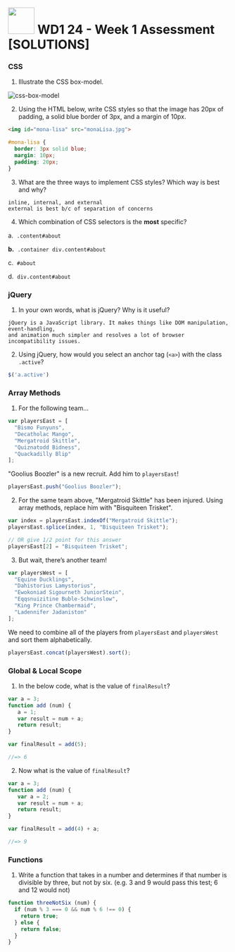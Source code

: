 # <img src="https://cloud.githubusercontent.com/assets/7833470/10423298/ea833a68-7079-11e5-84f8-0a925ab96893.png" width="60"> WD1 24 - Week 1 Assessment [SOLUTIONS]

### CSS

1. Illustrate the CSS box-model.

  ![css-box-model](https://cloud.githubusercontent.com/assets/7833470/10652377/0b29129a-780b-11e5-9485-776aa418c3e4.gif)

2. Using the HTML below, write CSS styles so that the image has 20px of padding, a solid blue border of 3px, and a margin of 10px.

  ```html
  <img id="mona-lisa" src="monaLisa.jpg">
  ```

  ```css
  #mona-lisa {
    border: 3px solid blue;
    margin: 10px;
    padding: 20px;
  }
  ```

3. What are the three ways to implement CSS styles? Which way is best and why?

  ```
  inline, internal, and external
  external is best b/c of separation of concerns
  ```

4. Which combination of CSS selectors is the **most** specific?

  a.&nbsp;&nbsp;`.content#about`

  **b.**&nbsp;&nbsp;`.container div.content#about`

  c.&nbsp;&nbsp;`#about`

  d.&nbsp;&nbsp;`div.content#about`

### jQuery

1. In your own words, what is jQuery? Why is it useful?

  ```
  jQuery is a JavaScript library. It makes things like DOM manipulation, event-handling,
  and animation much simpler and resolves a lot of browser incompatibility issues.
  ```

2. Using jQuery, how would you select an anchor tag (`<a>`) with the class `.active`?

  ```js
  $('a.active')
  ```

### Array Methods

1. For the following team...

  ```js
  var playersEast = [
    "Bismo Funyuns",
    "Decatholac Mango",
    "Mergatroid Skittle",
    "Quiznatodd Bidness",
    "Quackadilly Blip"
  ];
  ```

  "Goolius Boozler" is a new recruit. Add him to `playersEast`!

  ```js
  playersEast.push("Goolius Boozler");
  ```

2. For the same team above, "Mergatroid Skittle" has been injured. Using array methods, replace him with "Bisquiteen Trisket".

  ```js
  var index = playersEast.indexOf("Mergatroid Skittle");
  playersEast.splice(index, 1, "Bisquiteen Trisket");
  ```

  ```js
  // OR give 1/2 point for this answer
  playersEast[2] = "Bisquiteen Trisket";
  ```

3. But wait, there’s another team!

  ```js
  var playersWest = [
    "Equine Ducklings",
    "Dahistorius Lamystorius",
    "Ewokoniad Sigourneth JuniorStein",
    "Eqqsnuizitine Buble-Schwinslow",
    "King Prince Chambermaid",
    "Ladennifer Jadaniston"
  ];
  ```

  We need to combine all of the players from `playersEast` and `playersWest` and sort them alphabetically.

  ```js
  playersEast.concat(playersWest).sort();
  ```

### Global & Local Scope

1. In the below code, what is the value of `finalResult`?

  ```js
  var a = 3;
  function add (num) {
     a = 1;
     var result = num + a;
     return result;
  }

  var finalResult = add(5);
  ```

  ```js
  //=> 6
  ```

2. Now what is the value of `finalResult`?

  ```js
  var a = 3;
  function add (num) {
     var a = 2;
     var result = num + a;
     return result;
  }

  var finalResult = add(4) + a;
  ```

  ```js
  //=> 9
  ```

### Functions

1. Write a function that takes in a number and determines if that number is divisible by three, but not by six. (e.g. 3 and 9 would pass this test; 6 and 12 would not)

  ```js
  function threeNotSix (num) {
    if (num % 3 === 0 && num % 6 !== 0) {
      return true;
    } else {
      return false;
    }
  }
  ```
